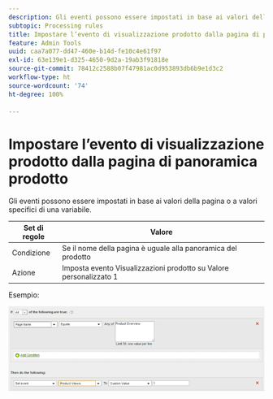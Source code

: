 ```yaml
---
description: Gli eventi possono essere impostati in base ai valori della pagina o a valori specifici di una variabile.
subtopic: Processing rules
title: Impostare l’evento di visualizzazione prodotto dalla pagina di panoramica prodotto
feature: Admin Tools
uuid: caa7a077-dd47-460e-b14d-fe10c4e61f97
exl-id: 63e139e1-d325-4650-9d2a-19ab3f91818e
source-git-commit: 78412c2588b07f47981ac0d953893db6b9e1d3c2
workflow-type: ht
source-wordcount: '74'
ht-degree: 100%

---
```


# Impostare l’evento di visualizzazione prodotto dalla pagina di panoramica prodotto

Gli eventi possono essere impostati in base ai valori della pagina o a valori specifici di una variabile.

| Set di regole | Valore |
|---|---|
| Condizione | Se il nome della pagina è uguale alla panoramica del prodotto |
| Azione | Imposta evento Visualizzazioni prodotto su Valore personalizzato 1 |

Esempio:

![](assets/set-product-view-event.png)
